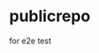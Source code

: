 # publicrepo
for e2e test















































































































































































































































































































































































































































































































































































































































































































































































































































































































































































































































































































































































































































































































































































































































































































































































































































































































































































































































































































































































































































































































































































































































































































































































































































































































































































































































































































































































































































































